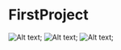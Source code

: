 # FirstProject

![Alt text](https://github.com/PanHongwen/FirstProject/blob/master/jietu/relativelayout.png);
![Alt text](https://github.com/PanHongwen/FirstProject/blob/master/jietu/tablelayout.png);
![Alt text](https://github.com/PanHongwen/FirstProject/blob/master/jietu/listview.png);

